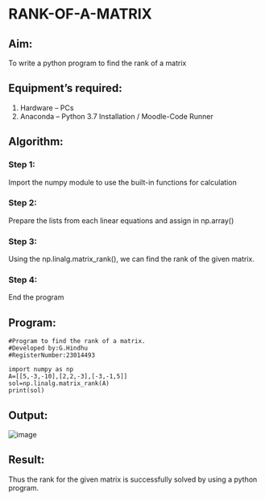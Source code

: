 # RANK-OF-A-MATRIX
## Aim:
To write a python program to find the rank of a matrix
## Equipment’s required:
1. 	Hardware – PCs
2. 	Anaconda – Python 3.7 Installation / Moodle-Code Runner
## Algorithm:
### Step 1: 
Import the numpy module to use the built-in functions for calculation
### Step 2: 
Prepare the lists from each linear equations and assign in np.array()
### Step 3:
Using the np.linalg.matrix_rank(), we can find the rank of the given matrix.
### Step 4: 
End the program
## Program:
```
#Program to find the rank of a matrix.
#Developed by:G.Hindhu 
#RegisterNumber:23014493

import numpy as np
A=[[5,-3,-10],[2,2,-3],[-3,-1,5]]
sol=np.linalg.matrix_rank(A)
print(sol)
```
## Output:
![image](https://github.com/hindhujanaki/RANK-OF-A-MATRIX/assets/148514666/a76cce00-15b2-40f8-9cf7-bdb2230e9e1c)

## Result:
Thus the rank for the given matrix is successfully solved by  using a python program.

